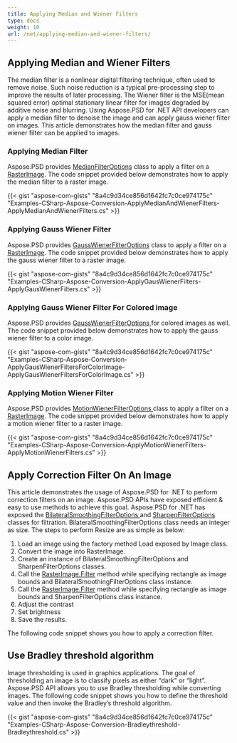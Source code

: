 ```yaml
---
title: Applying Median and Wiener Filters
type: docs
weight: 10
url: /net/applying-median-and-wiener-filters/
---
```


## **Applying Median and Wiener Filters**
The median filter is a nonlinear digital filtering technique, often used to remove noise. Such noise reduction is a typical pre-processing step to improve the results of later processing. The Wiener filter is the MSE(mean squared error) optimal stationary linear filter for images degraded by additive noise and blurring. Using Aspose.PSD for .NET API developers can apply a median filter to denoise the image and can apply gauss wiener filter on images. This article demonstrates how the median filter and gauss wiener filter can be applied to images.
### **Applying Median Filter**
Aspose.PSD provides [MedianFilterOptions](https://apireference.aspose.com/net/psd/aspose.psd.imagefilters.filteroptions/medianfilteroptions) class to apply a filter on a [RasterImage](https://apireference.aspose.com/net/psd/aspose.psd/rasterimage). The code snippet provided below demonstrates how to apply the median filter to a raster image.

{{< gist "aspose-com-gists" "8a4c9d34ce856d1642fc7c0ce974175c" "Examples-CSharp-Aspose-Conversion-ApplyMedianAndWienerFilters-ApplyMedianAndWienerFilters.cs" >}}


### **Applying Gauss Wiener Filter**
Aspose.PSD provides [GaussWienerFilterOptions](https://apireference.aspose.com/net/psd/aspose.psd.imagefilters.filteroptions/gausswienerfilteroptions) class to apply a filter on a [RasterImage](https://apireference.aspose.com/net/psd/aspose.psd/rasterimage). The code snippet provided below demonstrates how to apply the gauss wiener filter to a raster image.

{{< gist "aspose-com-gists" "8a4c9d34ce856d1642fc7c0ce974175c" "Examples-CSharp-Aspose-Conversion-ApplyGausWienerFilters-ApplyGausWienerFilters.cs" >}}


### **Applying Gauss Wiener Filter For Colored image**
Aspose.PSD provides [GaussWienerFilterOptions ](https://apireference.aspose.com/net/psd/aspose.psd.imagefilters.filteroptions/gausswienerfilteroptions)for colored images as well. The code snippet provided below demonstrates how to apply the gauss wiener filter to a color image.



{{< gist "aspose-com-gists" "8a4c9d34ce856d1642fc7c0ce974175c" "Examples-CSharp-Aspose-Conversion-ApplyGausWienerFiltersForColorImage-ApplyGausWienerFiltersForColorImage.cs" >}}


### **Applying Motion Wiener Filter**
Aspose.PSD provides [MotionWienerFilterOptions ](https://apireference.aspose.com/net/psd/aspose.psd.imagefilters.filteroptions/motionwienerfilteroptions)class to apply a filter on a [RasterImage](https://apireference.aspose.com/net/psd/aspose.psd/rasterimage). The code snippet provided below demonstrates how to apply a motion wiener filter to a raster image.



{{< gist "aspose-com-gists" "8a4c9d34ce856d1642fc7c0ce974175c" "Examples-CSharp-Aspose-Conversion-ApplyMotionWienerFilters-ApplyMotionWienerFilters.cs" >}}


## **Apply Correction Filter On An Image**
This article demonstrates the usage of Aspose.PSD for .NET to perform correction filters on an image. Aspose.PSD APIs have exposed efficient & easy to use methods to achieve this goal. Aspose.PSD for .NET has exposed the [BilateralSmoothingFilterOptions ](https://apireference.aspose.com/net/psd/aspose.psd.imagefilters.filteroptions/bilateralsmoothingfilteroptions)and [SharpenFilterOptions ](https://apireference.aspose.com/net/psd/aspose.psd.imagefilters.filteroptions/sharpenfilteroptions)classes for filtration. BilateralSmoothingFilterOptions class needs an integer as size. The steps to perform Resize are as simple as below:



1. Load an image using the factory method Load exposed by Image class.
1. Convert the image into RasterImage.
1. Create an instance of BilateralSmoothingFilterOptions and SharpenFilterOptions classes.
1. Call the [RasterImage.Filter](https://apireference.aspose.com/psd/net/aspose.psd/rasterimage/methods/filter) method while specifying rectangle as image bounds and BilateralSmoothingFilterOptions class instance.
1. Call the [RasterImage.Filter](https://apireference.aspose.com/psd/net/aspose.psd/rasterimage/methods/filter) method while specifying rectangle as image bounds and SharpenFilterOptions class instance.
1. Adjust the contrast
1. Set brightness
1. Save the results.

The following code snippet shows you how to apply a correction filter.


## **Use Bradley threshold algorithm**
Image thresholding is used in graphics applications. The goal of thresholding an image is to classify pixels as either “dark” or “light”. Aspose.PSD API allows you to use Bradley thresholding while converting images. The following code snippet shows you how to define the threshold value and then invoke the Bradley’s threshold algorithm.



{{< gist "aspose-com-gists" "8a4c9d34ce856d1642fc7c0ce974175c" "Examples-CSharp-Aspose-Conversion-Bradleythreshold-Bradleythreshold.cs" >}}
